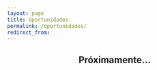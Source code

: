 ```yaml
---
layout: page
title: Oportunidades
permalink: /oportunidades/
redirect_from:
---
```

 
 
 
 
 
## <center> Próximamente... </center>


<a href="https://www.facebook.com/"><i class="fa fa-lg fa-facebook-square" aria-hidden="true"></i></a>















